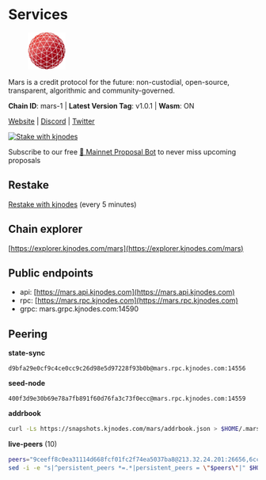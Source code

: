# Services

<figure><img src="https://raw.githubusercontent.com/kj89/cosmos-images/main/logos/mars.png" alt=""><figcaption></figcaption></figure>

Mars is a credit protocol for the future: non-custodial,  open-source, transparent, algorithmic and community-governed.

**Chain ID**: mars-1 | **Latest Version Tag**: v1.0.1 | **Wasm**: ON

[Website](https://marsprotocol.io) | [Discord](https://discord.gg/marsprotocol) | [Twitter](https://twitter.com/mars_protocol)

[![Stake with kjnodes](https://i.ibb.co/cr44Q8j/button-stake-with-kjnodes.png)](https://restake.app/mars/marsvaloper1p9t4gr40rnpdwqacxgcqp7ffrfw908nu020g4n)

Subscribe to our free [🤖 Mainnet Proposal Bot](https://t.me/kjnodes_proposal_bot) to never miss upcoming proposals

## Restake

[Restake with kjnodes](https://restake.app/mars/marsvaloper1p9t4gr40rnpdwqacxgcqp7ffrfw908nu020g4n) (every 5 minutes)
## Chain explorer
[https://explorer.kjnodes.com/mars](https://explorer.kjnodes.com/mars)

## Public endpoints

* api: [https://mars.api.kjnodes.com](https://mars.api.kjnodes.com)
* rpc: [https://mars.rpc.kjnodes.com](https://mars.rpc.kjnodes.com)
* grpc: mars.grpc.kjnodes.com:14590

## Peering

**state-sync**

```text
d9bfa29e0cf9c4ce0cc9c26d98e5d97228f93b0b@mars.rpc.kjnodes.com:14556
```

**seed-node**

```text
400f3d9e30b69e78a7fb891f60d76fa3c73f0ecc@mars.rpc.kjnodes.com:14559
```

**addrbook**
```bash
curl -Ls https://snapshots.kjnodes.com/mars/addrbook.json > $HOME/.mars/config/addrbook.json
```

**live-peers** (10)
```bash
peers="9ceeff8c0ea31114d668fcf01fc2f74ea5037ba8@213.32.24.201:26656,6cceba286b498d4a1931f85e35ea0fa433373057@134.65.195.230:26656,ad55300ebe0ac531c6accd326dcecbf45689bdc6@167.114.64.30:26656,530b1964bc17bca6457311f1c2d5a2f3d25b297a@51.81.155.97:18556,89757803f40da51678451735445ad40d5b15e059@169.155.44.75:26656,c124ce0b508e8b9ed1c5b6957f362225659b5343@169.155.45.189:26656,4e1c2471efb89239fb04a4b75f9f87177fd91d00@134.65.194.141:26656,4784e37f8df4c4271c92088ffc1df7908bd5126b@162.19.95.239:18556,f68d6eb7cddd667f0341c573a6d17f0d2253ca9d@136.243.67.44:18556,d9bfa29e0cf9c4ce0cc9c26d98e5d97228f93b0b@65.109.88.38:14556"
sed -i -e "s|^persistent_peers *=.*|persistent_peers = \"$peers\"|" $HOME/.mars/config/config.toml
```
